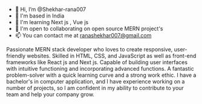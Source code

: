 - 👋 Hi, I’m @Shekhar-rana007
- 👀 I'm based in India
- 🌱 I'm learning Next js , Vue js
- 💞️ I'm open to collaborating on open source MERN project's
- 📫 You can contact me at ranashekhar007@gmail.com

Passionate MERN stack developer who loves to create responsive, user-friendly websites. Skilled in HTML, CSS, and JavaScript as well as
front-end frameworks like React js and Next js. Capable of building user interfaces with intuitive functioning and incorporating
advanced functions. A fantastic problem-solver with a quick learning curve and a strong work ethic. I have a bachelor's 
in computer application, and I have experience working on a number of projects, so I am confident in my ability to contribute to your 
team and help your company grow.
